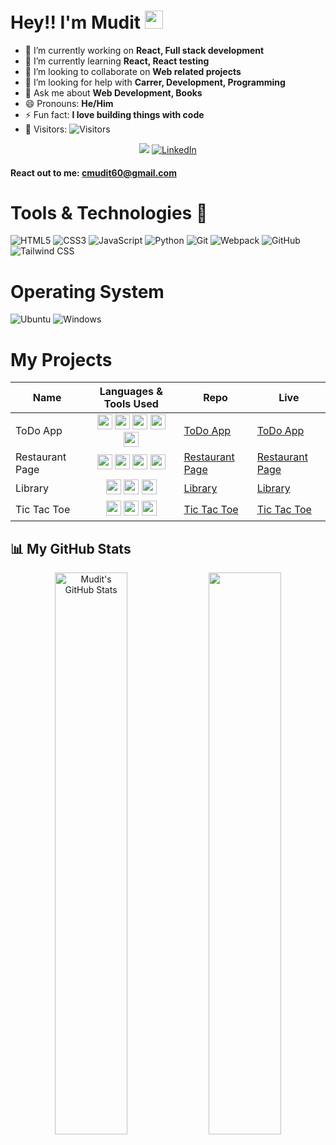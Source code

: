 # Hey!! I'm Mudit <img src="https://raw.githubusercontent.com/MartinHeinz/MartinHeinz/master/wave.gif" width="29px">

<div align="left">

-   🔭 I’m currently working on **React, Full stack development**
-   🌱 I’m currently learning **React, React testing**
-   👯 I’m looking to collaborate on **Web related projects**
-   🤔 I’m looking for help with **Carrer, Development, Programming**
-   💬 Ask me about **Web Development, Books**
-   😄 Pronouns: **He/Him**
-   ⚡ Fun fact: **I love building things with code**
-   👀 Visitors: ![Visitors](https://api.visitorbadge.io/api/visitors?path=https%3A%2F%2Fgithub.com%2Fmuditchoudhary&labelColor=%23697689&countColor=%232ccce4&style=plastic&labelStyle=upper)

</div>



<div align="center">

<a href="https://twitter.com/mudit__01" target="_blank"><img src="https://img.shields.io/badge/twitter-%2300acee.svg?&style=for-the-badge&logo=twitter&logoColor=white&alt=twitter" /></a>
<a  href="https://www.linkedin.com/in/mudit-choudhary-a87243228/" target="_blank"><img alt="LinkedIn" src="https://img.shields.io/badge/linkedin%20-%230077B5.svg?&style=for-the-badge&logo=linkedin&logoColor=white" /></a>

</div>

<div align="left">

#### React out to me: cmudit60@gmail.com

# Tools & Technologies 🧰

<div align="left">

<img alt="HTML5" src="https://img.shields.io/badge/-HTML5-E34F26?logo=html5&logoColor=white&style=for-the-badge"/>
<img alt="CSS3" src="https://img.shields.io/badge/-CSS3-1572B6?logo=css3&logoColor=white&style=for-the-badge"/>
<img alt="JavaScript" src="https://img.shields.io/badge/-JavaScript-F7DF1E?logo=javascript&logoColor=black&style=for-the-badge"/>
<img alt="Python" src="https://img.shields.io/badge/-Python-3776AB?logo=python&logoColor=white&style=for-the-badge"/>
<img alt="Git" src="https://img.shields.io/badge/-Git-F05032?logo=git&logoColor=white&style=for-the-badge"/>
<img alt="Webpack" src="https://img.shields.io/badge/-Webpack-8DD6F9?logo=webpack&logoColor=gray&style=for-the-badge"/>
<img alt="GitHub" src="https://img.shields.io/badge/-GitHub-181717?logo=github&logoColor=whiite&style=for-the-badge"/>
<img alt="Tailwind CSS" src="https://img.shields.io/badge/-TailwindCSS-06B6D4?logo=tailwind-css&logoColor=black&style=for-the-badge"/>

</div>

# Operating System

<img alt="Ubuntu" src="https://img.shields.io/badge/-Ubuntu 20.04-E95420?logo=ubuntu&logoColor=white&style=for-the-badge"/> <img alt="Windows" src="https://img.shields.io/badge/-Windows 10-0078D6?logo=windows&logoColor=white&style=for-the-badge"/>

# My Projects

<!-- HTML Code: Place this code in the document's body (between the 'body' tags) where the table should appear -->
<table>
  <thead>
    <tr>
      <th>Name</th>
      <th>Languages & Tools Used</th>
      <th>Repo</th>
      <th>Live</th>
    </tr>
  </thead>
  <tbody>
  <tr>
      <td>ToDo App</td>
      <td align="center">
            <img src="https://cdn.jsdelivr.net/gh/devicons/devicon/icons/html5/html5-original.svg" width="24px" height="24px" />
            <img src="https://cdn.jsdelivr.net/gh/devicons/devicon/icons/css3/css3-original.svg" width="24px" height="24px" />
            <img src="https://cdn.jsdelivr.net/gh/devicons/devicon/icons/javascript/javascript-original.svg" width="24px" height="24px"/> 
            <img src="https://cdn.jsdelivr.net/gh/devicons/devicon/icons/tailwindcss/tailwindcss-plain.svg" width="24px" height="24px" />
            <img src="https://cdn.jsdelivr.net/gh/devicons/devicon/icons/webpack/webpack-plain.svg" width="24px" height="24px"/>
      </td>
      <td><a href="https://github.com/muditchoudhary/todo-app">ToDo App</a></td>
      <td><a href="https://muditchoudhary.github.io/todo-app/">ToDo App</a></td>
    </tr>
    <tr>
      <td>Restaurant Page</td>
      <td align="center">
            <img src="https://cdn.jsdelivr.net/gh/devicons/devicon/icons/html5/html5-original.svg" width="24px" height="24px" />
            <img src="https://cdn.jsdelivr.net/gh/devicons/devicon/icons/css3/css3-original.svg" width="24px" height="24px" />
            <img src="https://cdn.jsdelivr.net/gh/devicons/devicon/icons/javascript/javascript-original.svg" width="24px" height="24px"/>
            <img src="https://cdn.jsdelivr.net/gh/devicons/devicon/icons/webpack/webpack-plain.svg" width="24px" height="24px"/>
        </td>
      <td>
      <a href="https://github.com/muditchoudhary/restaurant-page">Restaurant Page</a>
      </td>
      <td>
      <a href="https://muditchoudhary.github.io/restaurant-page/">Restaurant Page</a>
    </td>
    </tr>
    <tr>
      <td>Library</td>
      <td align="center">
        <img src="https://cdn.jsdelivr.net/gh/devicons/devicon/icons/html5/html5-original.svg" width="24px" height="24px" />
            <img src="https://cdn.jsdelivr.net/gh/devicons/devicon/icons/css3/css3-original.svg" width="24px" height="24px" />
            <img src="https://cdn.jsdelivr.net/gh/devicons/devicon/icons/javascript/javascript-original.svg" width="24px" height="24px"/>
      </td>
      <td><a href="https://github.com/muditchoudhary/library">Library</a></td>
      <td><a href="https://muditchoudhary.github.io/library/">Library</a></td>
    </tr>
    <tr>
      <td>Tic Tac Toe</td>
      <td align="center">
        <img src="https://cdn.jsdelivr.net/gh/devicons/devicon/icons/html5/html5-original.svg" width="24px" height="24px" />
            <img src="https://cdn.jsdelivr.net/gh/devicons/devicon/icons/css3/css3-original.svg" width="24px" height="24px" />
            <img src="https://cdn.jsdelivr.net/gh/devicons/devicon/icons/javascript/javascript-original.svg" width="24px" height="24px"/>
      </td>
      <td><a href="https://github.com/muditchoudhary/tic_tac_toe">Tic Tac Toe</a></td>
      <td><a href="https://muditchoudhary.github.io/tic_tac_toe/">Tic Tac Toe</a></td>
    </tr>
  </tbody>
</table>
<!-- Codes by Quackit.com -->

## 📊 My GitHub Stats
<p align="center">
    <img src="https://github-readme-stats.vercel.app/api?username=muditchoudhary&show_icons=true&theme=vision-friendly-dark" alt="Mudit's GitHub Stats" width="48%" />
    <img src="https://github-readme-streak-stats.herokuapp.com/?user=muditchoudhary&theme=vision-friendly-dark" width="48%"/>
</p>
